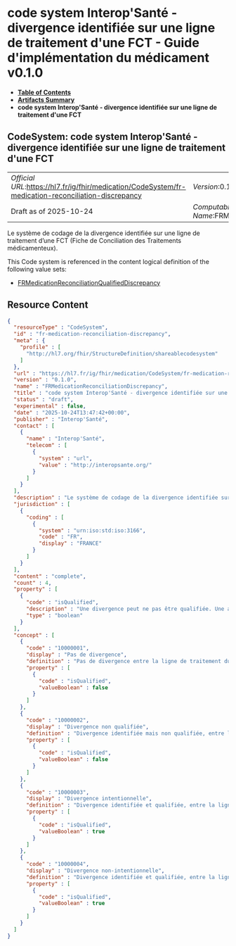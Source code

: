 # code system Interop'Santé - divergence identifiée sur une ligne de traitement d'une FCT - Guide d'implémentation du médicament v0.1.0

* [**Table of Contents**](toc.md)
* [**Artifacts Summary**](artifacts.md)
* **code system Interop'Santé - divergence identifiée sur une ligne de traitement d'une FCT**

## CodeSystem: code system Interop'Santé - divergence identifiée sur une ligne de traitement d'une FCT 

| | |
| :--- | :--- |
| *Official URL*:https://hl7.fr/ig/fhir/medication/CodeSystem/fr-medication-reconciliation-discrepancy | *Version*:0.1.0 |
| Draft as of 2025-10-24 | *Computable Name*:FRMedicationReconciliationDiscrepancy |

 
Le système de codage de la divergence identifiée sur une ligne de traitement d’une FCT (Fiche de Conciliation des Traitements médicamenteux). 

 This Code system is referenced in the content logical definition of the following value sets: 

* [FRMedicationReconciliationQualifiedDiscrepancy](ValueSet-fr-medication-reconciliation-qualified-discrepancy.md)



## Resource Content

```json
{
  "resourceType" : "CodeSystem",
  "id" : "fr-medication-reconciliation-discrepancy",
  "meta" : {
    "profile" : [
      "http://hl7.org/fhir/StructureDefinition/shareablecodesystem"
    ]
  },
  "url" : "https://hl7.fr/ig/fhir/medication/CodeSystem/fr-medication-reconciliation-discrepancy",
  "version" : "0.1.0",
  "name" : "FRMedicationReconciliationDiscrepancy",
  "title" : "code system Interop'Santé - divergence identifiée sur une ligne de traitement d'une FCT",
  "status" : "draft",
  "experimental" : false,
  "date" : "2025-10-24T13:47:42+00:00",
  "publisher" : "Interop'Santé",
  "contact" : [
    {
      "name" : "Interop'Santé",
      "telecom" : [
        {
          "system" : "url",
          "value" : "http://interopsante.org/"
        }
      ]
    }
  ],
  "description" : "Le système de codage de la divergence identifiée sur une ligne de traitement d'une FCT (Fiche de Conciliation des Traitements médicamenteux).",
  "jurisdiction" : [
    {
      "coding" : [
        {
          "system" : "urn:iso:std:iso:3166",
          "code" : "FR",
          "display" : "FRANCE"
        }
      ]
    }
  ],
  "content" : "complete",
  "count" : 4,
  "property" : [
    {
      "code" : "isQualified",
      "description" : "Une divergence peut ne pas être qualifiée. Une absence de divergence n'a pas à être qualifiée.",
      "type" : "boolean"
    }
  ],
  "concept" : [
    {
      "code" : "10000001",
      "display" : "Pas de divergence",
      "definition" : "Pas de divergence entre la ligne de traitement du Bilan Médicamenteux et celle du Traitement Courant",
      "property" : [
        {
          "code" : "isQualified",
          "valueBoolean" : false
        }
      ]
    },
    {
      "code" : "10000002",
      "display" : "Divergence non qualifiée",
      "definition" : "Divergence identifiée mais non qualifiée, entre la ligne de traitement du Bilan Médicamenteux et celle du Traitement Courant",
      "property" : [
        {
          "code" : "isQualified",
          "valueBoolean" : false
        }
      ]
    },
    {
      "code" : "10000003",
      "display" : "Divergence intentionnelle",
      "definition" : "Divergence identifiée et qualifiée, entre la ligne de traitement du Bilan Médicamenteux et celle du Traitement Courant. Le Bilan Médicamenteux a été pris en compte par le prescripteur dans le Traitement Courant.",
      "property" : [
        {
          "code" : "isQualified",
          "valueBoolean" : true
        }
      ]
    },
    {
      "code" : "10000004",
      "display" : "Divergence non-intentionnelle",
      "definition" : "Divergence identifiée et qualifiée, entre la ligne de traitement du Bilan Médicamenteux et celle du Traitement Courant. Méconnaissance, par le prescripteur, du Bilan Médicamenteux dans le Traitement Courant.",
      "property" : [
        {
          "code" : "isQualified",
          "valueBoolean" : true
        }
      ]
    }
  ]
}

```
